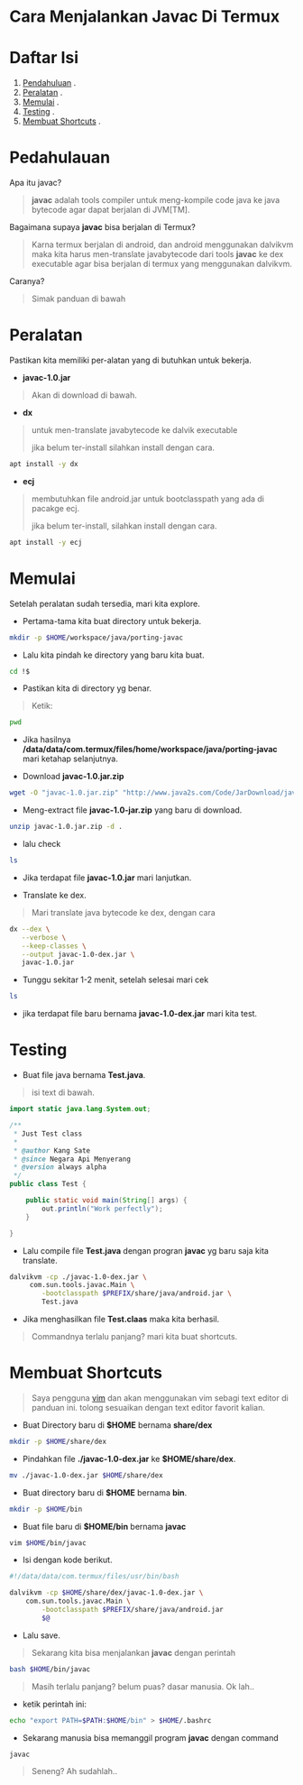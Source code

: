 Cara Menjalankan Javac Di Termux
=================================

# Daftar Isi
1. [Pendahuluan](#pendahuluan) .
2. [Peralatan](#peralatan) .
3. [Memulai](#memulai) .
4. [Testing](#testing) .
5. [Membuat Shortcuts](#membuat-shortcuts) .


# Pedahulauan
Apa itu javac?
> **javac** adalah tools compiler untuk meng-kompile code java ke java bytecode agar dapat berjalan di JVM[TM].

Bagaimana supaya **javac** bisa berjalan di Termux?
> Karna termux berjalan di android,
> dan android menggunakan dalvikvm maka kita harus men-translate
> javabytecode dari tools **javac** ke dex executable agar bisa
> berjalan di termux yang menggunakan dalvikvm.

Caranya?
> Simak panduan di bawah


# Peralatan
Pastikan kita memiliki per-alatan yang di butuhkan untuk bekerja.
* **javac-1.0.jar**
> Akan di download di bawah.

* **dx**
> untuk men-translate javabytecode ke dalvik executable
>
> jika belum ter-install silahkan install dengan cara.
>
```bash
apt install -y dx
```
>

* **ecj** 
> membutuhkan file android.jar untuk bootclasspath yang ada di pacakge ecj.
>
> jika belum ter-install, silahkan install dengan cara.
>
```bash
apt install -y ecj
```
>


# Memulai
Setelah peralatan sudah tersedia, mari kita explore.
* Pertama-tama kita buat directory untuk bekerja.
>
```bash
mkdir -p $HOME/workspace/java/porting-javac
```
>

* Lalu kita pindah ke directory yang baru kita buat.
>
```bash
cd !$
```
>

* Pastikan kita di directory yg benar.
> Ketik:
>
```bash 
pwd
```
>

* Jika hasilnya **/data/data/com.termux/files/home/workspace/java/porting-javac** mari ketahap selanjutnya.

* Download **javac-1.0.jar.zip**
>
```bash
wget -O "javac-1.0.jar.zip" "http://www.java2s.com/Code/JarDownload/javac/javac-1.0.jar.zip"
```
>

* Meng-extract file **javac-1.0-jar.zip** yang baru di download.
>
```bash
unzip javac-1.0.jar.zip -d .
```
>

* lalu check
>
```bash
ls
```
>

* Jika terdapat file **javac-1.0.jar** mari lanjutkan.


* Translate ke dex.
> Mari translate java bytecode ke dex, dengan cara 
>
```bash
dx --dex \
   --verbose \
   --keep-classes \
   --output javac-1.0-dex.jar \
   javac-1.0.jar
```
>

* Tunggu sekitar 1-2 menit, setelah selesai mari cek
>
```bash
ls
```
>

* jika terdapat file baru bernama **javac-1.0-dex.jar** mari kita test.


# Testing

* Buat file java bernama **Test.java**.
> isi text di bawah.
>
```java
import static java.lang.System.out;

/**
 * Just Test class
 *
 * @author Kang Sate
 * @since Negara Api Menyerang
 * @version always alpha
 */
public class Test {

	public static void main(String[] args) {
		out.println("Work perfectly");
	}

}
```
>


* Lalu compile file **Test.java** dengan progran **javac** yg baru saja kita translate.
>
```bash
dalvikvm -cp ./javac-1.0-dex.jar \
	 com.sun.tools.javac.Main \
	 	-bootclasspath $PREFIX/share/java/android.jar \
		Test.java
```
>

* Jika menghasilkan file **Test.claas** maka kita berhasil.

> Commandnya terlalu panjang? mari kita buat shortcuts.


# Membuat Shortcuts
> Saya pengguna [vim](http://vim.org) dan akan menggunakan vim
> sebagi text editor di panduan ini. tolong sesuaikan dengan
> text editor favorit kalian.

* Buat Directory baru di **$HOME** bernama **share/dex**
>
```bash
mkdir -p $HOME/share/dex
```
>

* Pindahkan file **./javac-1.0-dex.jar** ke **$HOME/share/dex**.
>
```bash
mv ./javac-1.0-dex.jar $HOME/share/dex
```
>

* Buat directory baru di **$HOME** bernama **bin**.
>
```bash
mkdir -p $HOME/bin
```
>

* Buat file baru di **$HOME/bin** bernama **javac**
>
```bash
vim $HOME/bin/javac
```
>

* Isi dengan kode berikut.
>
```bash
#!/data/data/com.termux/files/usr/bin/bash

dalvikvm -cp $HOME/share/dex/javac-1.0-dex.jar \
	com.sun.tools.javac.Main \
		-bootclasspath $PREFIX/share/java/android.jar
		$@
```
>

* Lalu save.

> Sekarang kita bisa menjalankan **javac** dengan perintah 
>
```bash
bash $HOME/bin/javac
```
>
> Masih terlalu panjang? belum puas? dasar manusia.
> Ok lah..
>

* ketik perintah ini:
>
```bash
echo "export PATH=$PATH:$HOME/bin" > $HOME/.bashrc
```
>

* Sekarang manusia bisa memanggil program **javac** dengan command
>
```bash
javac
```
>
> Seneng? Ah sudahlah..





